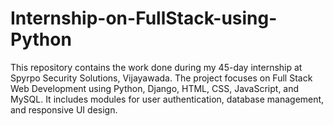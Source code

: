 # Internship-on-FullStack-using-Python
This repository contains the work done during my 45-day internship at Spyrpo Security Solutions, Vijayawada.   The project focuses on Full Stack Web Development using Python, Django, HTML, CSS, JavaScript, and MySQL.   It includes modules for user authentication, database management, and responsive UI design.
